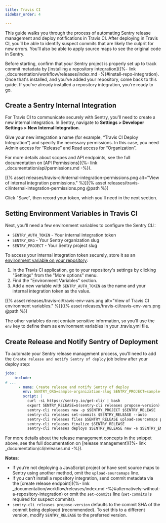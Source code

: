 ```yaml
---
title: Travis CI
sidebar_order: 4

---
```


This guide walks you through the process of automating Sentry release management and deploy notifications in Travis CI. After deploying in Travis CI, you’ll be able to identify suspect commits that are likely the culprit for new errors. You’ll also be able to apply source maps to see the original code in Sentry.

Before starting, confirm that your Sentry project is properly set up to track commit metadata by [installing a repository integration]({%- link _documentation/workflow/releases/index.md -%}#install-repo-integration). Once that's installed, and you've added your repository, come back to this guide. If you've already installed a repository integration, you're ready to go.

## Create a Sentry Internal Integration

For Travis CI to communicate securely with Sentry, you'll need to create a new internal integration. In Sentry, navigate to **Settings > Developer Settings > New Internal Integration**.

Give your new integration a name (for example, “Travis CI Deploy Integration”) and specify the necessary permissions. In this case, you need Admin access for “Release” and Read access for “Organization”.

For more details about scopes and API endpoints, see the full documentation on [API Permissions]({%- link _documentation/api/permissions.md -%}).

[{% asset releases/travis-ci/internal-integration-permissions.png alt="View of internal integration permissions." %}]({% asset releases/travis-ci/internal-integration-permissions.png @path %})

Click "Save", then record your token, which you'll need in the next section.

## Setting Environment Variables in Travis CI

Next, you'll need a few environment variables to configure the Sentry CLI:

- `SENTRY_AUTH_TOKEN` - Your internal integration token
- `SENTRY_ORG` - Your Sentry organization slug
- `SENTRY_PROJECT` - Your Sentry project slug

To access your internal integration token securely, store it as an [environment variable on your repository](https://docs.travis-ci.com/user/environment-variables/#defining-variables-in-repository-settings):

1. In the Travis CI application, go to your repository's settings by clicking "Settings" from the "More options" menu.
2. Find the "Environment Variables" section.
3. Add a new variable with `SENTRY_AUTH_TOKEN` as the name and your internal integration token as the value.

[{% asset releases/travis-ci/travis-env-vars.png alt="View of Travis CI environment variables." %}]({% asset releases/travis-ci/travis-env-vars.png @path %})

The other variables do not contain sensitive information, so you'll use the `env` key to define them as environment variables in your .travis.yml file.

## Create Release and Notify Sentry of Deployment

To automate your Sentry release management process, you'll need to add the `Create release and notify Sentry of deploy` job below after your deploy step:

```yaml
jobs:
    include:
# ...
      - name: Create release and notify Sentry of deploy
        env: SENTRY_ORG=sample-organization-slug SENTRY_PROJECT=sample-project-slug SENTRY_ENVIRONMENT=production
        script: |
          curl -sL https://sentry.io/get-cli/ | bash
          export SENTRY_RELEASE=$(sentry-cli releases propose-version)
          sentry-cli releases new -p $SENTRY_PROJECT $SENTRY_RELEASE
          sentry-cli releases set-commits $SENTRY_RELEASE --auto
          sentry-cli releases files $SENTRY_RELEASE upload-sourcemaps path-to-sourcemaps-if-applicable
          sentry-cli releases finalize $SENTRY_RELEASE
          sentry-cli releases deploys $SENTRY_RELEASE new -e $SENTRY_ENVIRONMENT
```

For more details about the release management concepts in the snippet above, see the full documentation on [release management]({%- link _documentation/cli/releases.md -%}).

**Notes**:

- If you’re not deploying a JavaScript project or have sent source maps to Sentry using another method, omit the `upload-sourcemaps` line.
- If you can’t install a repository integration, send commit metadata via the [create release endpoint]({%- link _documentation/workflow/releases/index.md -%}#alternatively-without-a-repository-integration) or omit the `set-commits` line (`set-commits` is required for suspect commits).
- `sentry-cli releases propose-version` defaults to the commit SHA of the commit being deployed (recommended). To set this to a different version, modify `SENTRY_RELEASE` to the preferred version.